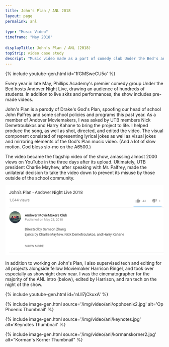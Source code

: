 ```yaml
---
title: John's Plan / ANL 2018
layout: page
permalink: anl

type: "Music Video"
timeframe: "May 2018"

displayTitle: John's Plan / ANL (2018)
topStrip: video case study
descript: "Music video made as a part of comedy club Under the Bed's annual Andover Night Live show."
---
```


{% include youtube-gen.html id='1fGMSweCU5o' %}

Every year in late May, Phillips Academy's premier comedy group Under the Bed hosts Andover Night Live, drawing an audience of hundreds of students. In addition to live skits and performances, the show includes pre-made videos.

John's Plan is a parody of Drake's God's Plan, spoofing our head of school John Palfrey and some school policies and programs this past year. As a member of Andover Moviemakers, I was asked by UTB members Nick Demetroulakos and Harry Kahane to bring the project to life. I helped produce the song, as well as shot, directed, and edited the video. The visual component consisted of representing lyrical jokes as well as visual jokes and mirroring elements of the God's Plan music video. (And a lot of slow motion. God bless slo-mo on the A6500.)

The video became the flagship video of the show, amassing almost 2000 views on YouTube in the three days after its upload. Ultimately, UTB president Charlie Mayhew, after speaking with Mr. Palfrey, made the unilateral decision to take the video down to prevent its misuse by those outside of the school community.

![John's Plan YouTube Stats](/img/anl/ytstats.png)

In addition to working on John's Plan, I also supervised tech and editing for all projects alongside fellow Moviemaker Harrison Ringel, and took over especially as shownight drew near. I was the cinematographer for the majority of the ANL intro (below), edited by Harrison, and ran tech on the night of the show.

{% include youtube-gen.html id='nLll7jCkuxA' %}

{% include image-gen.html source='/img/video/anl/opphoenix2.jpg' alt='Op Phoenix Thumbnail' %}

{% include image-gen.html source='/img/video/anl/keynotes.jpg' alt='Keynotes Thumbnail' %}

{% include image-gen.html source='/img/video/anl/kormanskorner2.jpg' alt="Korman's Korner Thumbnail" %}

